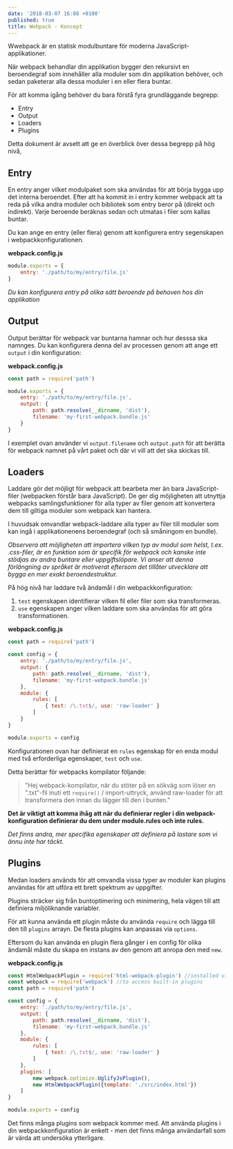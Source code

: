 ```yaml
---
date: '2018-03-07 16:08 +0100'
published: true
title: Webpack - Koncept
---
```

Wwebpack är en statisk modulbuntare för moderna JavaScript-applikationer.

När webpack behandlar din applikation bygger den rekursivt en beroendegraf som innehåller alla moduler som din applikation behöver, och sedan paketerar alla dessa moduler i en eller flera buntar.

För att komma igång behöver du bara förstå fyra grundläggande begrepp:

* Entry
* Output
* Loaders
* Plugins

Detta dokument är avsett att ge en överblick över dessa begrepp på hög nivå,

## Entry

En entry anger vilket modulpaket som ska användas för att börja bygga upp det interna beroendet. Efter att ha kommit in i entry kommer webpack att ta reda på vilka andra moduler och bibliotek som entry beror på (direkt och indirekt). Varje beroende beräknas sedan och utmatas i filer som kallas buntar.

Du kan ange en entry (eller flera) genom att konfigurera entry segenskapen i webpackkonfigurationen.

**webpack.config.js**
```js
module.exports = {
    entry: './path/to/my/entry/file.js'
}
```

*Du kan konfigurera entry på olika sätt beroende på behoven hos din applikation*

## Output

Output berättar för webpack var buntarna hamnar och hur desssa ska namnges. Du kan konfigurera denna del av processen genom att ange ett `output` i din konfiguration:

**webpack.config.js**
```js
const path = require('path')

module.exports = {
    entry: './path/to/my/entry/file.js',
    output: {
        path: path.resolve(__dirname, 'dist'),
        filename: 'my-first-webpack.bundle.js'
    }
}
```

I exemplet ovan använder vi `output.filename` och `output.path` för att berätta för webpack namnet på vårt paket och där vi vill att det ska skickas till.

## Loaders

Laddare gör det möjligt för webpack att bearbeta mer än bara JavaScript-filer (webpacken förstår bara JavaScript). De ger dig möjligheten att utnyttja webpacks samlingsfunktioner för alla typer av filer genom att konvertera dem till giltiga moduler som webpack kan hantera.

I huvudsak omvandlar webpack-laddare alla typer av filer till moduler som kan ingå i applikationenens beroendegraf (och så småningom en bundle).

*Observera att möjligheten att importera vilken typ av modul som helst, t.ex. .css-filer, är en funktion som är specifik för webpack och kanske inte stödjas av andra buntare eller uppgiftslöpare. Vi anser att denna förlängning av språket är motiverat eftersom det tillåter utvecklare att bygga en mer exakt beroendestruktur.*

På hög nivå har laddare två ändamål i din webpackkonfiguration:

1. `test` egenskapen identifierar vilken fil eller filer som ska transformeras.
2. `use` egenskapen anger vilken laddare som ska användas för att göra transformationen.

**webpack.config.js**
```js
const path = require('path')

const config = {
    entry: './path/to/my/entry/file.js',
    output: {
        path: path.resolve(__dirname, 'dist'),
        filename: 'my-first-webpack.bundle.js'
    },
    module: {
        rules: [
            { test: /\.txt$/, use: 'raw-loader' }
        ]
    }
}

module.exports = config
```

Konfigurationen ovan har definierat en `rules` egenskap för en enda modul med två erforderliga egenskaper, `test` och `use`.

Detta berättar för webpacks kompilator följande:

> "Hej webpack-kompilator, när du stöter på en sökväg som löser en ".txt"-fil inuti ett `require()` / import-uttryck, använd raw-loader för att transformera den innan du lägger till den i bunten."

**Det är viktigt att komma ihåg att när du definierar regler i din webpack-konfiguration definierar du dem under module.rules och inte rules.**

*Det finns andra, mer specifika egenskaper att definiera på lastare som vi ännu inte har täckt.*

## Plugins

Medan loaders används för att omvandla vissa typer av moduler kan plugins användas för att utföra ett brett spektrum av uppgifter.

Plugins sträcker sig från buntoptimering och minimering, hela vägen till att definiera miljöliknande variabler.

För att kunna använda ett plugin måste du använda `require` och lägga till den till `plugins` arrayn. De flesta plugins kan anpassas via `options`. 

Eftersom du kan använda en plugin flera gånger i en config för olika ändamål måste du skapa en instans av den genom att anropa den med `new`.

**webpack.config.js**
```js
const HtmlWebpackPlugin = require('html-webpack-plugin') //installed via npm
const webpack = require('webpack') //to access built-in plugins
const path = require('path')

const config = {
    entry: './path/to/my/entry/file.js',
    output: {
        path: path.resolve(__dirname, 'dist'),
        filename: 'my-first-webpack.bundle.js'
    },
    module: {
        rules: [
            { test: /\.txt$/, use: 'raw-loader' }
        ]
    },
    plugins: [
        new webpack.optimize.UglifyJsPlugin(),
        new HtmlWebpackPlugin({template: './src/index.html'})
    ]
}

module.exports = config
```

Det finns många plugins som webpack kommer med. Att använda plugins i din webpackkonfiguration är enkelt - men det finns många användarfall som är värda att undersöka ytterligare.
